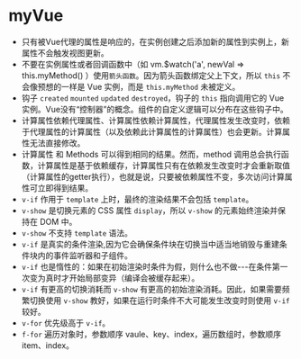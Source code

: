 # myVue

* 只有被Vue代理的属性是响应的，在实例创建之后添加新的属性到实例上，新属性不会触发视图更新。
* 不要在实例属性或者回调函数中（如 vm.$watch('a', newVal => this.myMethod() ）使用`箭头函数`。因为箭头函数绑定父上下文，所以 `this` 不会像预想的一样是 Vue 实例，而是 `this.myMethod` 未被定义。
* 钩子 `created` `mounted` `updated` `destroyed`，钩子的 `this` 指向调用它的 Vue 实例。Vue没有“控制器”的概念。组件的自定义逻辑可以分布在这些钩子中。
* 计算属性依赖代理属性、计算属性依赖计算属性，代理属性发生改变时，依赖于代理属性的计算属性（以及依赖此计算属性的计算属性）也会更新。计算属性无法直接修改。
* 计算属性 和 Methods 可以得到相同的结果。然而，method 调用总会执行函数，计算属性是基于依赖缓存，计算属性只有在依赖发生改变时才会重新取值（计算属性的getter执行），也就是说，只要被依赖属性不变，多次访问计算属性可立即得到结果。
* `v-if` 作用于 `template` 上时，最终的渲染结果不会包括 `template`。
* `v-show` 是切换元素的 CSS 属性 `display`，所以 `v-show` 的元素始终渲染并保持在 DOM 中。
* `v-show` 不支持 `template` 语法。
* `v-if` 是真实的条件渲染,因为它会确保条件块在切换当中适当地销毁与重建条件块内的事件监听器和子组件。
* `v-if` 也是惰性的：如果在初始渲染时条件为假，则什么也不做---在条件第一次变为真时才开始局部变异（编译会被缓存起来）。
* `v-if` 有更高的切换消耗而 `v-show` 有更高的初始渲染消耗。因此，如果需要频繁切换使用 `v-show` 教好，如果在运行时条件不大可能发生改变时则使用 `v-if` 较好。
* `v-for` 优先级高于 `v-if`。
* `f-for` 遍历对象时，参数顺序 vaule、key、index，遍历数组时，参数顺序 item、index。
